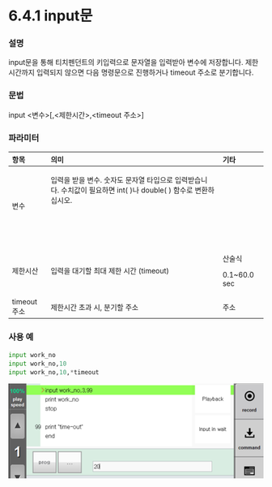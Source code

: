 # 6.4.1 input문

### 설명

input문을 통해 티치펜던트의 키입력으로 문자열을 입력받아 변수에 저장합니다. 제한시간까지 입력되지 않으면 다음 명령문으로 진행하거나 timeout 주소로 분기합니다.

### 문법

input &lt;변수&gt;\[,&lt;제한시간&gt;,&lt;timeout 주소&gt;\]



### 파라미터

<table>
  <thead>
    <tr>
      <th style="text-align:left">&#xD56D;&#xBAA9;</th>
      <th style="text-align:left">&#xC758;&#xBBF8;</th>
      <th style="text-align:left">&#xAE30;&#xD0C0;</th>
    </tr>
  </thead>
  <tbody>
    <tr>
      <td style="text-align:left">&#xBCC0;&#xC218;</td>
      <td style="text-align:left">
        <p>&#xC785;&#xB825;&#xC744; &#xBC1B;&#xC744; &#xBCC0;&#xC218;. &#xC22B;&#xC790;&#xB3C4;
          &#xBB38;&#xC790;&#xC5F4; &#xD0C0;&#xC785;&#xC73C;&#xB85C; &#xC785;&#xB825;&#xBC1B;&#xC2B5;&#xB2C8;&#xB2E4;.
          &#xC218;&#xCE58;&#xAC12;&#xC774; &#xD544;&#xC694;&#xD558;&#xBA74; int(
          )&#xB098; double( ) &#xD568;&#xC218;&#xB85C; &#xBCC0;&#xD658;&#xD558;&#xC2ED;&#xC2DC;&#xC624;.
          <br
          />
        </p>
        <p>
          <br />
        </p>
        <p>
          <br />
        </p>
      </td>
      <td style="text-align:left"></td>
    </tr>
    <tr>
      <td style="text-align:left">&#xC81C;&#xD55C;&#xC2DC;&#xC0B0;</td>
      <td style="text-align:left">&#xC785;&#xB825;&#xC744; &#xB300;&#xAE30;&#xD560; &#xCD5C;&#xB300; &#xC81C;&#xD55C;
        &#xC2DC;&#xAC04; (timeout)</td>
      <td style="text-align:left">
        <p>&#xC0B0;&#xC220;&#xC2DD;
          <br />
        </p>
        <p>0.1~60.0 sec
          <br />
        </p>
      </td>
    </tr>
    <tr>
      <td style="text-align:left">timeout &#xC8FC;&#xC18C;</td>
      <td style="text-align:left">&#xC81C;&#xD55C;&#xC2DC;&#xAC04; &#xCD08;&#xACFC; &#xC2DC;, &#xBD84;&#xAE30;&#xD560;
        &#xC8FC;&#xC18C;</td>
      <td style="text-align:left">&#xC8FC;&#xC18C;</td>
    </tr>
  </tbody>
</table>

### 사용 예

```python
input work_no
input work_no,10
input work_no,10,*timeout
```

![](../../.gitbook/assets/image%20%286%29.png)



